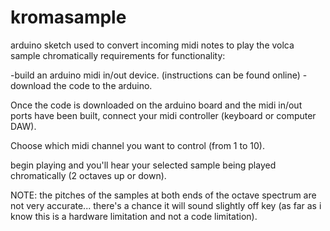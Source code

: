 # kromasample
arduino sketch used to convert incoming midi notes to play the volca sample chromatically
requirements for functionality:

  -build an arduino midi in/out device.
    (instructions can be found online)
  -download the code to the arduino.
  
Once the code is downloaded on the arduino board and the midi in/out ports have been built, connect your midi controller (keyboard or computer DAW). 

Choose which midi channel you want to control (from 1 to 10). 

begin playing and you'll hear your selected sample being played chromatically (2 octaves up or down).

NOTE:
the pitches of the samples at both ends of the octave spectrum are not very accurate... there's a chance it will sound slightly off key (as far as i know this is a hardware limitation and not a code limitation).

